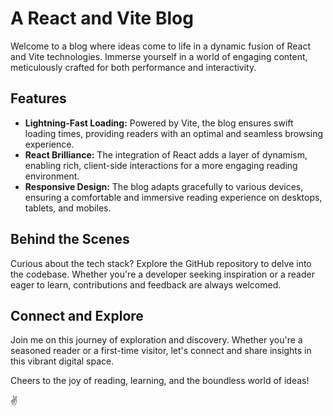 # A React and Vite Blog

Welcome to a blog where ideas come to life in a dynamic fusion of React and Vite technologies. Immerse yourself in a world of engaging content, meticulously crafted for both performance and interactivity.

## Features

- **Lightning-Fast Loading:** Powered by Vite, the blog ensures swift loading times, providing readers with an optimal and seamless browsing experience.
- **React Brilliance:** The integration of React adds a layer of dynamism, enabling rich, client-side interactions for a more engaging reading environment.
- **Responsive Design:** The blog adapts gracefully to various devices, ensuring a comfortable and immersive reading experience on desktops, tablets, and mobiles.

## Behind the Scenes

Curious about the tech stack? Explore the GitHub repository to delve into the codebase. Whether you're a developer seeking inspiration or a reader eager to learn, contributions and feedback are always welcomed.

## Connect and Explore

Join me on this journey of exploration and discovery. Whether you're a seasoned reader or a first-time visitor, let's connect and share insights in this vibrant digital space.

Cheers to the joy of reading, learning, and the boundless world of ideas!

✌
